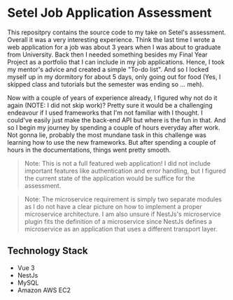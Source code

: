 # Setel Job Application Assessment

This repositpry contains the source code to my take on Setel's assessment. Overall it was a very interesting experience. Think the last time I wrote a web application for a job was about 3 years when I was about to graduate from University. Back then I needed something besides my Final Year Project as a portfolio that I can include in my job applications. Hence, I took my mentor's advice and created a simple "To-do list". And so I locked myself up in my dormitory for about 5 days, only going out for food (Yes, I skipped class and tutorials but the semester was ending so ... meh).

Now with a couple of years of experience already, I figured why not do it again (NOTE: I did not skip work)? Pretty sure it would be a challenging endeavour if I used frameworks that I'm not familiar with I thought. I could've easily just make the back-end API but where is the fun in that. And so I begin my journey by spending a couple of hours everyday after work. Not gonna lie, probably the most mundane task in this challenge was learning how to use the new frameworks. But after spending a couple of hours in the documentations, things went pretty smooth.

>Note: This is not a full featured web application! I did not include important features like authentication and error handling, but I figured the current state of the application would be suffice for the assessment.

>Note: The microservice requirement is simply two separate modules as I do not have a clear picture on how to implement a proper microservice architecture. I am also unsure if NestJs's microservice plugin fits the definition of a microservice since NestJs defines a microservice as an application that uses a different transport layer.

## Technology Stack

- Vue 3
- NestJs
- MySQL
- Amazon AWS EC2
